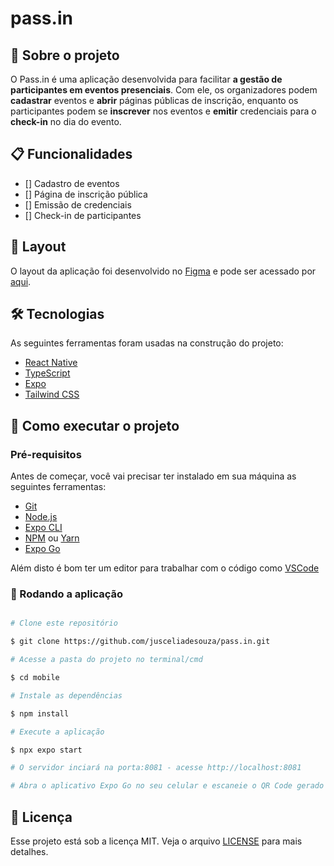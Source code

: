 # pass.in

## 🚀 Sobre o projeto

O Pass.in é uma aplicação desenvolvida para facilitar **a gestão de participantes em eventos presenciais**. Com ele, os organizadores podem **cadastrar** eventos e **abrir** páginas públicas de inscrição, enquanto os participantes podem se **inscrever** nos eventos e **emitir** credenciais para o **check-in** no dia do evento.

## 📋 Funcionalidades

- [] Cadastro de eventos
- [] Página de inscrição pública
- [] Emissão de credenciais
- [] Check-in de participantes

## 🎨 Layout

O layout da aplicação foi desenvolvido no [Figma](https://figma.com) e pode ser acessado por [aqui](https://www.figma.com/file/Gnxw76PF9nMGmk8BDN1Hs0/pass.in-(Community)?type=design&node-id=2007%3A1477&mode=design&t=LQ89MSobpWOzufMA-1).

<!-- ## 📝 Documentação -->

## 🛠️ Tecnologias

As seguintes ferramentas foram usadas na construção do projeto:

- [React Native](https://reactnative.dev/)
- [TypeScript](https://www.typescriptlang.org/)
- [Expo](https://expo.io/)
- [Tailwind CSS](https://tailwindcss.com/)

## 🚀 Como executar o projeto

### Pré-requisitos

Antes de começar, você vai precisar ter instalado em sua máquina as seguintes ferramentas:

- [Git](https://git-scm.com)
- [Node.js](https://nodejs.org/)
- [Expo CLI](https://docs.expo.io/workflow/expo-cli/)
- [NPM](https://www.npmjs.com/) ou [Yarn](https://yarnpkg.com/)
- [Expo Go](https://expo.io/client)

Além disto é bom ter um editor para trabalhar com o código como [VSCode](https://code.visualstudio.com/)

### 🧭 Rodando a aplicação

```bash

# Clone este repositório

$ git clone https://github.com/jusceliadesouza/pass.in.git

# Acesse a pasta do projeto no terminal/cmd

$ cd mobile

# Instale as dependências

$ npm install

# Execute a aplicação

$ npx expo start

# O servidor inciará na porta:8081 - acesse http://localhost:8081

# Abra o aplicativo Expo Go no seu celular e escaneie o QR Code gerado no terminal

```
<!-- 
## 🛠️ Funcionalidades futuras

- [] Autenticação de usuários
- [] Cadastro de participantes
- [] Emissão de certificados
- [] Integração com Google Maps -->

## 📝 Licença

Esse projeto está sob a licença MIT. Veja o arquivo [LICENSE](LICENSE.md) para mais detalhes.
